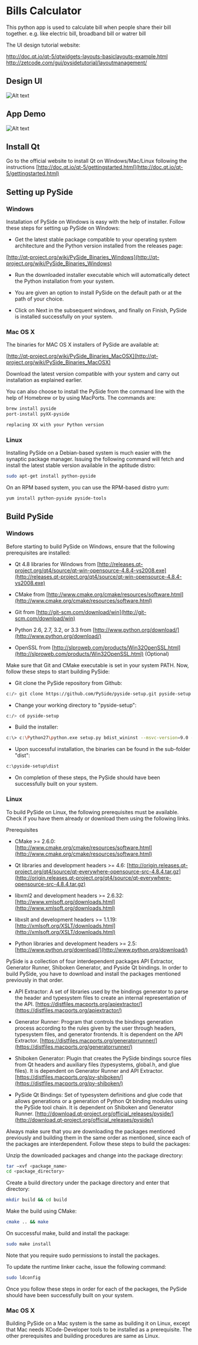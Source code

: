 # Bills Calculator
This python app is used to calculate bill when people share their bill together.
e.g. like electric bill, broadband bill or watrer bill

The UI design tutorial website:

http://doc.qt.io/qt-5/qtwidgets-layouts-basiclayouts-example.html
http://zetcode.com/gui/pysidetutorial/layoutmanagement/

## Design UI
![Alt text](/python_app.JPG?raw=true "UI")

## App Demo
![Alt text](/App_Demo.png?raw=true "UI")

## Install Qt
Go to the official website to install Qt on Windows/Mac/Linux following the instructions
[http://doc.qt.io/qt-5/gettingstarted.html](http://doc.qt.io/qt-5/gettingstarted.html)

## Setting up PySide

### Windows
Installation of PySide on Windows is easy with the help of installer. Follow these steps for setting up PySide on Windows:

* Get the latest stable package compatible to your operating system architecture and the Python version installed from the releases page:

[http://qt-project.org/wiki/PySide_Binaries_Windows](http://qt-project.org/wiki/PySide_Binaries_Windows)

* Run the downloaded installer executable which will automatically detect the Python installation from your system.

* You are given an option to install PySide on the default path or at the path of your choice.

* Click on Next in the subsequent windows, and finally on Finish, PySide is installed successfully on your system.

### Mac OS X
The binaries for MAC OS X installers of PySide are available at:

[http://qt-project.org/wiki/PySide_Binaries_MacOSX](http://qt-project.org/wiki/PySide_Binaries_MacOSX)

Download the latest version compatible with your system and carry out installation as explained earlier.

You can also choose to install the PySide from the command line with the help of Homebrew or by using MacPorts. The commands are:

```bash
brew install pyside
port-install pyXX-pyside

replacing XX with your Python version
```

### Linux
Installing PySide on a Debian-based system is much easier with the synaptic package manager. Issuing the following command will fetch and install the latest stable version available in the aptitude distro:
```bash
sudo apt-get install python-pyside
```
On an RPM based system, you can use the RPM-based distro yum:
```bash
yum install python-pyside pyside-tools
```

## Build PySide
### Windows
Before starting to build PySide on Windows, ensure that the following prerequisites are installed:

* Qt 4.8 libraries for Windows from [http://releases.qt-project.org/qt4/source/qt-win-opensource-4.8.4-vs2008.exe](http://releases.qt-project.org/qt4/source/qt-win-opensource-4.8.4-vs2008.exe)

* CMake from [http://www.cmake.org/cmake/resources/software.html](http://www.cmake.org/cmake/resources/software.html)

* Git from [http://git-scm.com/download/win](http://git-scm.com/download/win)

* Python 2.6, 2.7, 3.2, or 3.3 from [http://www.python.org/download/](http://www.python.org/download/)

* OpenSSL from [http://slproweb.com/products/Win32OpenSSL.html](http://slproweb.com/products/Win32OpenSSL.html) (Optional)

Make sure that Git and CMake executable is set in your system PATH. Now, follow these steps to start building PySide:

 * Git clone the PySide repository from Github:
```bash
c:/> git clone https://github.com/PySide/pyside-setup.git pyside-setup
```
* Change your working directory to "pyside-setup":
```bash
c:/> cd pyside-setup
```
* Build the installer:
```bash
c:\> c:\Python27\python.exe setup.py bdist_wininst --msvc-version=9.0 --make=c:\Qt\4.8.4\bin\qmake.exe --openssl=c:\OpenSSL32bit\bin
```
* Upon successful installation, the binaries can be found in the sub-folder "dist":
```bash
c:\pyside-setup\dist
```
* On completion of these steps, the PySide should have been successfully built on your system.

### Linux

To build PySide on Linux, the following prerequisites must be available. Check if you have them already or download them using the following links.

Prerequisites
* CMake >= 2.6.0: [http://www.cmake.org/cmake/resources/software.html](http://www.cmake.org/cmake/resources/software.html)

* Qt libraries and development headers >= 4.6: [http://origin.releases.qt-project.org/qt4/source/qt-everywhere-opensource-src-4.8.4.tar.gz](http://origin.releases.qt-project.org/qt4/source/qt-everywhere-opensource-src-4.8.4.tar.gz)

* libxml2 and development headers >= 2.6.32: [http://www.xmlsoft.org/downloads.html](http://www.xmlsoft.org/downloads.html)

* libxslt and development headers >= 1.1.19: [http://xmlsoft.org/XSLT/downloads.html](http://xmlsoft.org/XSLT/downloads.html)

* Python libraries and development headers >= 2.5: [http://www.python.org/download/](http://www.python.org/download/)

PySide is a collection of four interdependent packages API Extractor, Generator Runner, Shiboken Generator, and Pyside Qt bindings. In order to build PySide, you have to download and install the packages mentioned previously in that order.

* API Extractor: A set of libraries used by the bindings generator to parse the header and typesystem files to create an internal representation of the API. [https://distfiles.macports.org/apiextractor/](https://distfiles.macports.org/apiextractor/)

* Generator Runner: Program that controls the bindings generation process according to the rules given by the user through headers, typesystem files, and generator frontends. It is dependent on the API Extractor. [https://distfiles.macports.org/generatorrunner/](https://distfiles.macports.org/generatorrunner/)

* Shiboken Generator: Plugin that creates the PySide bindings source files from Qt headers and auxiliary files (typesystems, global.h, and glue files). It is dependent on Generator Runner and API Extractor. [https://distfiles.macports.org/py-shiboken/](https://distfiles.macports.org/py-shiboken/)

* PySide Qt Bindings: Set of typesystem definitions and glue code that allows generations or a generation of Python Qt binding modules using the PySide tool chain. It is dependent on Shiboken and Generator Runner. [http://download.qt-project.org/official_releases/pyside/](http://download.qt-project.org/official_releases/pyside/)

Always make sure that you are downloading the packages mentioned previously and building them in the same order as mentioned, since each of the packages are interdependent. Follow these steps to build the packages:

Unzip the downloaded packages and change into the package directory:

```bash
tar –xvf <package_name>
cd <package_directory>
```
Create a build directory under the package directory and enter that directory:
```bash
mkdir build && cd build
```

Make the build using CMake:
```bash
cmake .. && make
```

On successful make, build and install the package:
```bash
sudo make install
```

Note that you require sudo permissions to install the packages.

To update the runtime linker cache, issue the following command:
```bash
sudo ldconfig
```
Once you follow these steps in order for each of the packages, the PySide should have been successfully built on your system.

### Mac OS X

Building PySide on a Mac system is the same as building it on Linux, except that Mac needs XCode-Developer tools to be installed as a prerequisite. The other prerequisites and building procedures are same as Linux.
